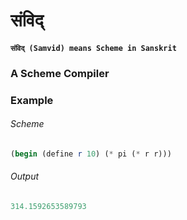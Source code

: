 # संविद् 
#### `संविद् (Samvid) means Scheme in Sanskrit`
###  A Scheme Compiler

### Example

###### Scheme
```scheme
(begin (define r 10) (* pi (* r r)))
```

###### Output
```scheme
314.1592653589793
```
